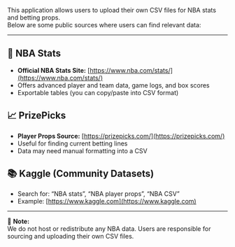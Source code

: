 This application allows users to upload their own CSV files for NBA stats and betting props.  
Below are some public sources where users can find relevant data:

---

## 🏀 NBA Stats
- **Official NBA Stats Site:** [https://www.nba.com/stats/](https://www.nba.com/stats/)
- Offers advanced player and team data, game logs, and box scores
- Exportable tables (you can copy/paste into CSV format)

## 📈 PrizePicks
- **Player Props Source:** [https://prizepicks.com/](https://prizepicks.com/)
- Useful for finding current betting lines
- Data may need manual formatting into a CSV

## 📚 Kaggle (Community Datasets)
- Search for: “NBA stats”, “NBA player props”, “NBA CSV”
- Example: [https://www.kaggle.com](https://www.kaggle.com)

---

📝 **Note:**  
We do not host or redistribute any NBA data. Users are responsible for sourcing and uploading their own CSV files.
